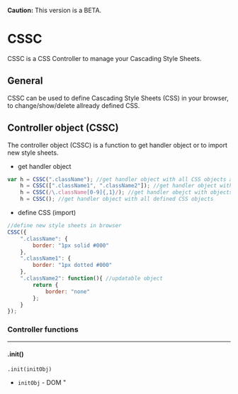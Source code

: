 **Caution:** This version is a BETA.

# CSSC
CSSC is a CSS Controller to manage your Cascading Style Sheets.

## General
CSSC can be used to define Cascading Style Sheets (CSS) in your browser, to change/show/delete allready defined CSS.



## Controller object (CSSC)
The controller object (CSSC) is a function to get handler object or to import new style sheets.

* get handler object
```javascript
var h = CSSC(".className"); //get handler object with all CSS objects are defined as .className
    h = CSSC([".className1", ".className2"]); //get handler object with .className1 and .className2
    h = CSSC(/\.className[0-9]{,1}/); //get handler obejct with objects matched to regular expression
    h = CSSC(); //get handler object with all defined CSS objects
```
* define CSS (import)
```javascript
//define new style sheets in browser
CSSC({
    ".className": {
        border: "1px solid #000"
    },
    ".className1": {
        border: "1px dotted #000"
    },
    ".className2": function(){ //updatable object
        return {
            border: "none"
        };
    }
});
```

### Controller functions

---

#### .init()
```
.init(initObj)
```
* `initObj` - DOM "<style>" element, StyleSheet object or Array containing it.

**`Return value`** - Controller object (CSSC)


**Example**
```javascript
// init all defined CSS rules in 
// '<style id="style-sheet">...</style>' element
CSSC.init(document.getElementById("style-sheet")); 

// init all CSS rules in all 
// '<style>...</style>' elements
CSSC.init(document.querySelectorAll("style")); 
``` 

---

#### .import()
```
.import(importObj)
```
* `importObj` - an object with style sheets

**`Return value`** - Controller object (CSSC)


**Example**
```javascript
var importObj = {
    body: {
        margin: 1
    },
    p: {
        width: 500,
        margin: "auto",
        "span.first": { // generate CSS rule "p span.first"
            "font-size": 25
        },
        "@media screen and (max-width: 500px)": { // generate media rule with "p" rule
            width: "100%"
        }
    },
    ".updatable": function(){ // generate updatable class
        return {
            'font-size': 10 + (Math.random() * 10),
        };
    }
};

CSSC.import(importObj); //alternativ can use simply CSSC(importObj);
``` 

---

#### .update()
```
.update([selector])
```
* `selector` *\[optional\]* - a selector as String or RegEx or Array of Strings

**`Return value`** - Controller object (CSSC)


**Example**
```javascript
CSSC.update(); // update all CSS rules which were defined through functions
// or
CSSC.update(".updatable"); // update CSS rule .updatable when it was defined through function
``` 

---

#### .export()
```
.export([exportType])
```
* `exportType` *(optional)* - String with export type (default: "object")
    * *`"css"` - export as CSS String*
    * *`"min"` - export as minified CSS String* 
    * *`"obj"` - export as JS-Object*
    * *`"object"` - the same as "obj"*
    * *`"objNMD"` - export as not multidimensional object*
    * *`"array"` - export as array*

**`Return value`** - Mixed


**Example**
```javascript
CSSC({
    body: {
        margin: 1
    },
    p: {
        width: 500,
        margin: "auto",
        "span.first": { // generate CSS rule "p span.first"
            "font-size": 25
        },
        "@media screen and (max-width: 500px)": { // generate media rule with "p" rule
            width: "100%"
        }
    },
    ".updatable": function(){ // generate updatable class
        return {
            'font-size': 10 + (Math.random() * 10),
        };
    }
});

var exportObject = CSSC.export(); // or CSSC.export("obj") or CSSC.export("object")
console.log(JSON.stringify(exportObject, true, 4));
/*
{
    "body": {
        "margin": "1px"
    },
    "p": {
        "width": "500px",
        "margin": "auto",
        "span.first": {
            "font-size": "25px"
        },
        "@media screen and (max-width: 500px)": {
            "width": "100%"
        }
    },
    ".updatable": {
        "font-size": "18.34px"
    }
}
*/

exportObject = CSSC.export("css");
console.log(exportObject);
/*
body {
  margin: 1px;
}
p {
  width: 500px;
  margin: auto;
}
p span.first {
  font-size: 25px;
}
@media screen and (max-width: 500px) {
  p {
    width: 100%;
  }
}
.updatable {
  font-size: 18.34px;
}
*/

exportObject = CSSC.export("min");
console.log(exportObject);
/*
body{margin:1px;}p{width:500px;margin:auto;}p span.first{font-size:25px;}@media screen and (max-width:500px){p{width:100%;}}.updatable{font-size:18.34px;}
*/

exportObject = CSSC.export("objNMD");
console.log(JSON.stringify(exportObject, true, 4));
/*
{
    "body": {
        "margin": "1px"
    },
    "p": {
        "width": "500px",
        "margin": "auto"
    },
    "p span.first": {
        "font-size": "25px"
    },
    "@media screen and (max-width: 500px)": {
        "p": {
            "width": "100%"
        }
    },
    ".updatable": {
        "font-size": "18.34px"
    }
}
*/

exportObject = CSSC.export("array");
console.log(JSON.stringify(exportObject, true, 4));
/*
[
    {
        "body": {
            "margin": "1px"
        }
    },
    {
        "p": {
            "width": "500px",
            "margin": "auto"
        }
    },
    {
        "p span.first": {
            "font-size": "25px"
        }
    },
    {
        "@media screen and (max-width: 500px)": [
            {
                "p": {
                    "width": "100%"
                }
            }
        ]
    },
    {
        ".updatable": {
            "font-size": "18.34px"
        }
    }
]
*/
``` 

---

#### .parse()
```
.parse([min])
```
* `min` *\[optional\]* - Boolean, if true return minified CSS (default: false)

**`Return value`** - String with CSS


**Example**
```javascript
/*
this method return the same result as .export("css") or .export("min");
*/

exportObject = CSSC.parse(); // or .parse(false)
console.log(exportObject);
/*
body {
  margin: 1px;
}
p {
  width: 500px;
  margin: auto;
}
p span.first {
  font-size: 25px;
}
@media screen and (max-width: 500px) {
  p {
    width: 100%;
  }
}
.updatable {
  font-size: 18.34px;
}
*/

exportObject = CSSC.parse(true);
console.log(exportObject);
/*
body{margin:1px;}p{width:500px;margin:auto;}p span.first{font-size:25px;}@media screen and (max-width:500px){p{width:100%;}}.updatable{font-size:18.34px;}
*/
```

---

#### .new()
```
.new()
```
**`Return value`** - New Controller object (CSSC)


**Example**
```javascript
var newCSSC = CSSC.new();
newCSSC({
    ".myClass": {
        "margin-top": 10
    }
});
```

---

#### .defineConf()

---

#### .setConf()

---

#### .getConf()

---

#### .defineVars()

---

#### .addVars()

---

#### .getVars()
